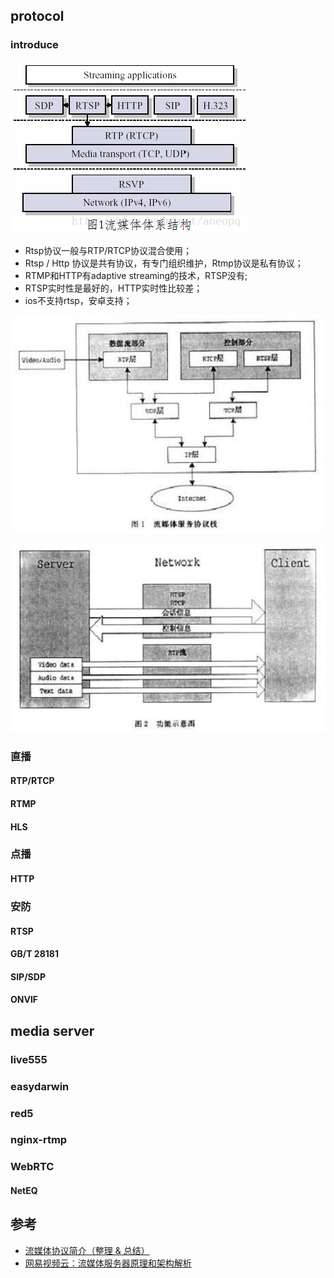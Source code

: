 ## protocol

### introduce

![流媒体体系结构](../../../images/media-protocol-structure.png)

- Rtsp协议一般与RTP/RTCP协议混合使用；
- Rtsp / Http 协议是共有协议，有专门组织维护，Rtmp协议是私有协议；
- RTMP和HTTP有adaptive streaming的技术，RTSP没有;
- RTSP实时性是最好的，HTTP实时性比较差；
- ios不支持rtsp，安卓支持；

![流媒体服务协议栈](../../../images/media-protocol-rtp&rtcp&rtsp.jpg)

![流媒体服务协议栈2](../../../images/media-protocol-rtp&rtcp&rtsp-2.jpg)

### 直播

#### RTP/RTCP

#### RTMP

#### HLS

### 点播

#### HTTP

### 安防

#### RTSP

#### GB/T 28181

#### SIP/SDP

#### ONVIF

## media server

### live555

### easydarwin

### red5

### nginx-rtmp

### WebRTC
#### NetEQ

## 参考

- [流媒体协议简介（整理 & 总结）](https://www.cnblogs.com/absdata/p/10488266.html)
- [网易视频云：流媒体服务器原理和架构解析](https://wenku.baidu.com/view/bbf0baee915f804d2b16c1fc.html)